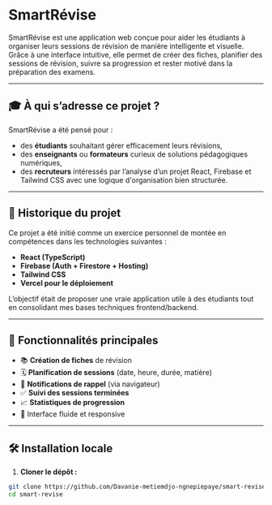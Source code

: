# SmartRévise

SmartRévise est une application web conçue pour aider les étudiants à organiser leurs sessions de révision de manière intelligente et visuelle. Grâce à une interface intuitive, elle permet de créer des fiches, planifier des sessions de révision, suivre sa progression et rester motivé dans la préparation des examens.

---

## 🎓 À qui s’adresse ce projet ?

SmartRévise a été pensé pour :
- des **étudiants** souhaitant gérer efficacement leurs révisions,
- des **enseignants** ou **formateurs** curieux de solutions pédagogiques numériques,
- des **recruteurs** intéressés par l’analyse d’un projet React, Firebase et Tailwind CSS avec une logique d'organisation bien structurée.

---

## 📖 Historique du projet

Ce projet a été initié comme un exercice personnel de montée en compétences dans les technologies suivantes :
- **React (TypeScript)**
- **Firebase (Auth + Firestore + Hosting)**
- **Tailwind CSS**
- **Vercel pour le déploiement**

L’objectif était de proposer une vraie application utile à des étudiants tout en consolidant mes bases techniques frontend/backend.

---

## 🚀 Fonctionnalités principales

- 📚 **Création de fiches** de révision
- 🗓️ **Planification de sessions** (date, heure, durée, matière)
- 🔔 **Notifications de rappel** (via navigateur)
- ✅ **Suivi des sessions terminées**
- 📈 **Statistiques de progression**
- 🎯 Interface fluide et responsive

---

## 🛠️ Installation locale

1. **Cloner le dépôt :**

```bash
git clone https://github.com/Davanie-metiemdjo-ngnepiepaye/smart-revise.git
cd smart-revise
